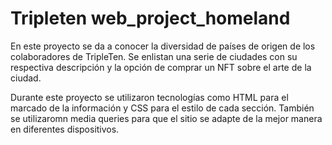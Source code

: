 # Tripleten web_project_homeland

En este proyecto se da a conocer la diversidad de países de origen de los colaboradores de TripleTen. Se enlistan una serie de ciudades con su respectiva descripción y la opción de comprar un NFT sobre el arte de la ciudad.

Durante este proyecto se utilizaron tecnologías como HTML para el marcado de la información y CSS para el estilo de cada sección. También se utilizaromn media queries para que el sitio se adapte de la mejor manera en diferentes dispositivos.
